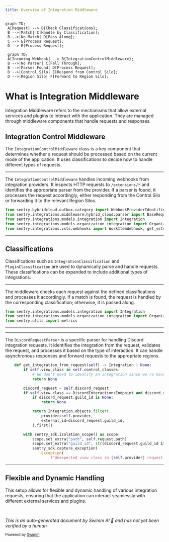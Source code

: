 ```yaml
---
title: Overview of Integration Middleware
---
```

```mermaid
graph TD;
 A[Request] --> B{Check Classifications};
 B -->|Match| C[Handle by Classification];
 B -->|No Match| D[Pass Along];
 C --> E[Process Request];
 D --> E[Process Request];

 graph TD;
 A[Incoming Webhook] --> B{IntegrationControlMiddleware};
 B -->|No Parser| C[Fall Through];
 B -->|Parser Found| D[Process Request];
 D -->|Control Silo| E[Respond from Control Silo];
 D -->|Region Silo| F[Forward to Region Silo];
```

# What is Integration Middleware

Integration Middleware refers to the mechanisms that allow external services and plugins to interact with the application. They are managed through middleware components that handle requests and responses.

## Integration Control Middleware

The `IntegrationControlMiddleware` class is a key component that determines whether a request should be processed based on the current mode of the application. It uses classifications to decide how to handle different types of requests.

<SwmSnippet path="/src/sentry/middleware/integrations/parsers/vsts.py" line="9">

---

The `IntegrationControlMiddleware` handles incoming webhooks from integration providers. It inspects HTTP requests to `/extensions/*` and identifies the appropriate parser from the provider. If a parser is found, it processes the request accordingly, either responding from the Control Silo or forwarding it to the relevant Region Silos.

```python
from sentry.hybridcloud.outbox.category import WebhookProviderIdentifier
from sentry.integrations.middleware.hybrid_cloud.parser import BaseRequestParser
from sentry.integrations.models.integration import Integration
from sentry.integrations.models.organization_integration import OrganizationIntegration
from sentry.integrations.vsts.webhooks import WorkItemWebhook, get_vsts_external_id
```

---

</SwmSnippet>

## Classifications

Classifications such as <SwmToken path="src/sentry/middleware/integrations/classifications.py" pos="58:2:2" line-data="class IntegrationClassification(BaseClassification):">`IntegrationClassification`</SwmToken> and <SwmToken path="src/sentry/middleware/integrations/classifications.py" pos="38:2:2" line-data="class PluginClassification(BaseClassification):">`PluginClassification`</SwmToken> are used to dynamically parse and handle requests. These classifications can be expanded to include additional types of integrations.

<SwmSnippet path="/src/sentry/middleware/integrations/classifications.py" line="13">

---

The middleware checks each request against the defined classifications and processes it accordingly. If a match is found, the request is handled by the corresponding classification; otherwise, it is passed along.

```python
from sentry.integrations.models.integration import Integration
from sentry.integrations.models.organization_integration import OrganizationIntegration
from sentry.utils import metrics
```

---

</SwmSnippet>

<SwmSnippet path="/src/sentry/middleware/integrations/parsers/discord.py" line="75">

---

The <SwmToken path="src/sentry/middleware/integrations/classifications.py" pos="67:1:1" line-data="            DiscordRequestParser,">`DiscordRequestParser`</SwmToken> is a specific parser for handling Discord integration requests. It identifies the integration from the request, validates the request, and processes it based on the type of interaction. It can handle asynchronous responses and forward requests to the appropriate regions.

```python
    def get_integration_from_request(self) -> Integration | None:
        if self.view_class in self.control_classes:
            # We don't need to identify an integration since we're handling these on Control
            return None

        discord_request = self.discord_request
        if self.view_class == DiscordInteractionsEndpoint and discord_request:
            if discord_request.guild_id is None:
                return None

            return Integration.objects.filter(
                provider=self.provider,
                external_id=discord_request.guild_id,
            ).first()

        with sentry_sdk.isolation_scope() as scope:
            scope.set_extra("path", self.request.path)
            scope.set_extra("guild_id", str(discord_request.guild_id if discord_request else None))
            sentry_sdk.capture_exception(
                Exception(
                    f"Unexpected view class in {self.provider} request parser: {self.view_class.__name__ if self.view_class else None}"
```

---

</SwmSnippet>

## Flexible and Dynamic Handling

This setup allows for flexible and dynamic handling of various integration requests, ensuring that the application can interact seamlessly with different external services and plugins.

&nbsp;

*This is an auto-generated document by Swimm AI 🌊 and has not yet been verified by a human*

<SwmMeta version="3.0.0" repo-id="Z2l0aHViJTNBJTNBc2VudHJ5LWRlbW8tMSUzQSUzQVN3aW1tLURlbW8=" repo-name="sentry-demo-1" doc-type="overview"><sup>Powered by [Swimm](/)</sup></SwmMeta>
